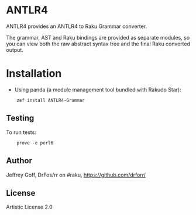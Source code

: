 ANTLR4
=======

ANTLR4 provides an ANTLR4 to Raku Grammar converter.

The grammar, AST and Raku bindings are provided as separate modules, so you can view both the raw abstract syntax tree and the final Raku converted output.

Installation
============

* Using panda (a module management tool bundled with Rakudo Star):

```
    zef install ANTLR4-Grammar
```

## Testing

To run tests:

```
    prove -e perl6
```

## Author

Jeffrey Goff, DrFos/rr on #raku, https://github.com/drforr/

## License

Artistic License 2.0
